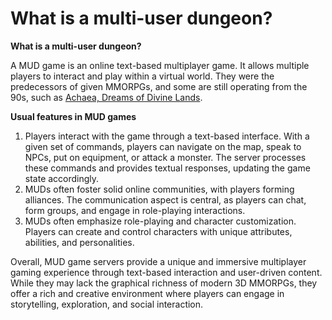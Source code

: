 # What is a multi-user dungeon?

**What is a multi-user dungeon?**

A MUD game is an online text-based multiplayer game. It allows multiple players to interact and play within a virtual world. They were the predecessors of given MMORPGs, and some are still operating from the 90s, such as [Achaea, Dreams of Divine Lands](https://www.achaea.com).

**Usual features in MUD games**

1. Players interact with the game through a text-based interface. With a given set of commands, players can navigate on the map, speak to NPCs, put on equipment, or attack a monster. The server processes these commands and provides textual responses, updating the game state accordingly.
2. MUDs often foster solid online communities, with players forming alliances. The communication aspect is central, as players can chat, form groups, and engage in role-playing interactions.
3. MUDs often emphasize role-playing and character customization. Players can create and control characters with unique attributes, abilities, and personalities.

Overall, MUD game servers provide a unique and immersive multiplayer gaming experience through text-based interaction and user-driven content. While they may lack the graphical richness of modern 3D MMORPGs, they offer a rich and creative environment where players can engage in storytelling, exploration, and social interaction.
